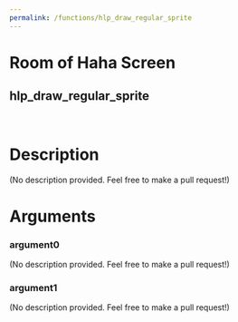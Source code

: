 ```yaml
---
permalink: /functions/hlp_draw_regular_sprite
---
```

# Room of Haha Screen  
## hlp_draw_regular_sprite  
&nbsp;  
# Description  
(No description provided. Feel free to make a pull request!) 
&nbsp;  
# Arguments
### argument0
(No description provided. Feel free to make a pull request!)
&nbsp;  
### argument1
(No description provided. Feel free to make a pull request!)
&nbsp;  


